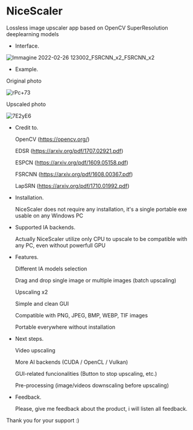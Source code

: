 # NiceScaler

Lossless image upscaler app based on OpenCV SuperResolution deeplearning models

- Interface.

![Immagine 2022-02-26 123002_FSRCNN_x2_FSRCNN_x2](https://user-images.githubusercontent.com/32263112/155841557-2e7d3c3c-d55b-4313-825e-ac071d24112d.png)

- Example. 

Original photo

![rPc+73](https://user-images.githubusercontent.com/32263112/155835499-fef341fb-d727-40f6-841c-5c41a1340499.png)


Upscaled photo

![7E2yE6](https://user-images.githubusercontent.com/32263112/155835502-1347c958-f919-47ac-b1fd-468acdead24b.png)


 - Credit to.

    OpenCV  (https://opencv.org/)

    EDSR    (https://arxiv.org/pdf/1707.02921.pdf)

    ESPCN   (https://arxiv.org/pdf/1609.05158.pdf)

    FSRCNN  (https://arxiv.org/pdf/1608.00367.pdf)

    LapSRN  (https://arxiv.org/pdf/1710.01992.pdf)

 - Installation.

    NiceScaler does not require any installation, it's a single portable exe usable on any Windows PC

 - Supported IA backends.

    Actually NiceScaler utilize only CPU to upscale to be compatible with any PC, even without powerfull GPU

 - Features.

    Different IA models selection
    
    Drag and drop single image or multiple images (batch upscaling) 
    
    Upscaling x2 
    
    Simple and clean GUI
    
    Compatible with PNG, JPEG, BMP, WEBP, TIF images
    
    Portable everywhere without installation

 - Next steps.

    Video upscaling

    More AI backends (CUDA / OpenCL / Vulkan)

    GUI-related funcionalities  (Button to stop upscaling, etc.)

    Pre-processing (image/videos downscaling before upscaling)

- Feedback.

    Please, give me feedback about the product, i will listen all feedback.


Thank you for your support :)
